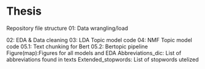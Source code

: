 # Thesis

Repository file structure
01: Data wrangling/load

02: EDA & Data cleaning
03: LDA Topic model code
04: NMF Topic model code
05.1: Text chunking for Bert
05.2: Bertopic pipeline  
Figure(map):Figures for all models and EDA
Abbreviations_dic: List of abbreviations found in texts
Extended_stopwords: List of stopwords utelized
